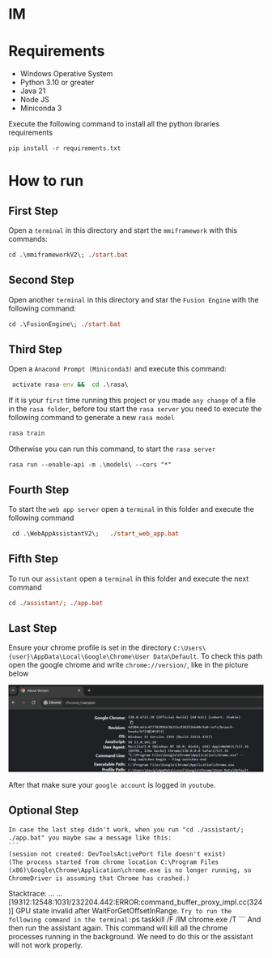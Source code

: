 # IM

# Requirements
* Windows Operative System
* Python 3.10 or greater
* Java 21
* Node JS
* Miniconda 3

Execute the following command to install all the python ibraries requirements
```ps
pip install -r requirements.txt
```
# How to run
 ## First Step
  Open a `terminal` in this directory and start the `mmiframework` with this commands:
   ```ps
   cd .\mmiframeworkV2\; ./start.bat
   ```

   ## Second Step
   Open another `terminal` in this directory and star the `Fusion Engine` with the following command:
   ```ps
   cd .\FusionEngine\; ./start.bat
   ``` 

   ## Third Step
   Open a `Anacond Prompt (Miniconda3)` and execute this command:
   ```bat
    activate rasa-env &&  cd .\rasa\
  ```

  If it is your `first` time running this project or you made `any change` of a file in the `rasa folder`, before tou start the `rasa server` you need to execute the following command to generate a new `rasa model`
  ```bat
  rasa train
  ```
  Otherwise you can run this command, to start the `rasa server`
  ```
  rasa run --enable-api -m .\models\ --cors "*"
  ```

  ## Fourth Step
  To start the `web app server` open a `terminal` in this folder and execute the following command
  ````ps
   cd .\WebAppAssistantV2\;   ./start_web_app.bat
  ````

  ## Fifth Step
   To run our `assistant` open a `terminal` in this folder and execute the next command
   ```ps
   cd ./assistant/; ./app.bat
   ```

  ## Last Step
   Ensure your chrome profile is set in the directory `C:\Users\{user}\AppData\Local\Google\Chrome\User Data\Default`. 
   To check this path open the google chrome and write `chrome://version/`, like in the picture below

   ![Chrome Profile Path](img/chrome_profile_path.png)

   After that make sure your `google account` is logged in `youtube`.

  ## Optional Step
    In case the last step didn't work, when you run "cd ./assistant/; ./app.bat" you maybe saw a message like this:
    ```
    (session not created: DevToolsActivePort file doesn't exist)
    (The process started from chrome location C:\Program Files (x86)\Google\Chrome\Application\chrome.exe is no longer running, so ChromeDriver is assuming that Chrome has crashed.) 
  Stacktrace: ...
              ...
    [19312:12548:1031/232204.442:ERROR:command_buffer_proxy_impl.cc(324)] GPU state invalid after WaitForGetOffsetInRange.
    ```
    Try to run the following command in the terminal:
    ```ps
      taskkill /F /IM chrome.exe /T
    ```
    And then run the assistant again.
    This command will kill all the chrome processes running in the background. We need to do this or the assistant will not work properly.